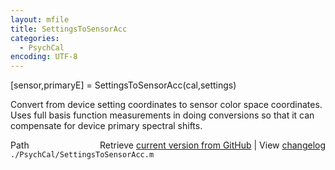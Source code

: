 ```yaml
---
layout: mfile
title: SettingsToSensorAcc
categories:
  - PsychCal
encoding: UTF-8
---
```


\[sensor,primaryE\] = SettingsToSensorAcc\(cal,settings\)

Convert from device setting coordinates to
sensor color space coordinates.  Uses full
basis function measurements in doing
conversions so that it can compensate for
device primary spectral shifts.


<div class="code_header" style="text-align:right;">
  <span style="float:left;">Path&nbsp;&nbsp;</span> <span class="counter">Retrieve <a href=
  "https://raw.github.com/Psychtoolbox-3/Psychtoolbox-3/beta/./PsychCal/SettingsToSensorAcc.m">current version from GitHub</a> | View <a href=
  "https://github.com/Psychtoolbox-3/Psychtoolbox-3/commits/beta/./PsychCal/SettingsToSensorAcc.m">changelog</a></span>
</div>
<div class="code">
  <code>./PsychCal/SettingsToSensorAcc.m</code>
</div>
